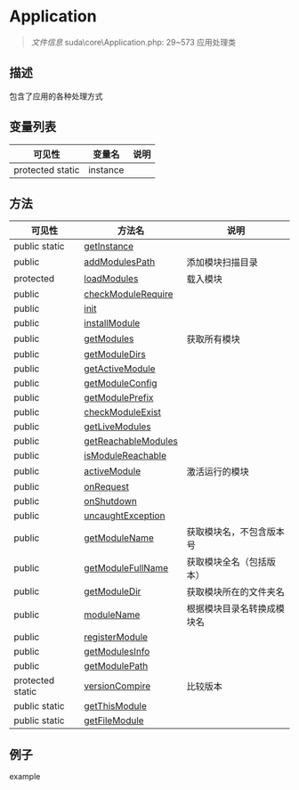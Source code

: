 #  Application 

> *文件信息* suda\core\Application.php: 29~573
应用处理类
## 描述


包含了应用的各种处理方式


## 变量列表
| 可见性 |  变量名   | 说明 |
|--------|----|------|
| protected  static  | instance | | 

## 方法

| 可见性 | 方法名 | 说明 |
|--------|-------|------|
|  public  static|[getInstance](Application/getInstance.md) |  |
|  public  |[addModulesPath](Application/addModulesPath.md) | 添加模块扫描目录 |
|  protected  |[loadModules](Application/loadModules.md) | 载入模块 |
|  public  |[checkModuleRequire](Application/checkModuleRequire.md) |  |
|  public  |[init](Application/init.md) |  |
|  public  |[installModule](Application/installModule.md) |  |
|  public  |[getModules](Application/getModules.md) | 获取所有模块 |
|  public  |[getModuleDirs](Application/getModuleDirs.md) |  |
|  public  |[getActiveModule](Application/getActiveModule.md) |  |
|  public  |[getModuleConfig](Application/getModuleConfig.md) |  |
|  public  |[getModulePrefix](Application/getModulePrefix.md) |  |
|  public  |[checkModuleExist](Application/checkModuleExist.md) |  |
|  public  |[getLiveModules](Application/getLiveModules.md) |  |
|  public  |[getReachableModules](Application/getReachableModules.md) |  |
|  public  |[isModuleReachable](Application/isModuleReachable.md) |  |
|  public  |[activeModule](Application/activeModule.md) | 激活运行的模块 |
|  public  |[onRequest](Application/onRequest.md) |  |
|  public  |[onShutdown](Application/onShutdown.md) |  |
|  public  |[uncaughtException](Application/uncaughtException.md) |  |
|  public  |[getModuleName](Application/getModuleName.md) | 获取模块名，不包含版本号 |
|  public  |[getModuleFullName](Application/getModuleFullName.md) | 获取模块全名（包括版本） |
|  public  |[getModuleDir](Application/getModuleDir.md) | 获取模块所在的文件夹名 |
|  public  |[moduleName](Application/moduleName.md) | 根据模块目录名转换成模块名 |
|  public  |[registerModule](Application/registerModule.md) |  |
|  public  |[getModulesInfo](Application/getModulesInfo.md) |  |
|  public  |[getModulePath](Application/getModulePath.md) |  |
|  protected  static|[versionCompire](Application/versionCompire.md) | 比较版本 |
|  public  static|[getThisModule](Application/getThisModule.md) |  |
|  public  static|[getFileModule](Application/getFileModule.md) |  |
 

## 例子

example